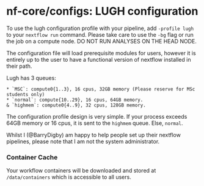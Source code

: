 # nf-core/configs: LUGH configuration

To use the lugh configuration profile with your pipeline, add `-profile lugh` to your `nextflow run` command. Please take care to use the `-bg` flag or run the job on a compute node. DO NOT RUN ANALYSES ON THE HEAD NODE.

The configuration file will load prerequisite modules for users, however it is entirely up to the user to have a functional version of nextflow installed in their path.

Lugh has 3 queues:

    * `MSC`: compute0{1..3}, 16 cpus, 32GB memory (Please reserve for MSc students only)
    * `normal`: compute{10..29}, 16 cpus, 64GB memory.
    & `highmem`: compute0{4..9}, 32 cpus, 128GB memory.

The configuration profile design is very simple. If your process exceeds 64GB memory or 16 cpus, it is sent to the `highmem` queue. Else, `normal`.

Whilst I (@BarryDigby) am happy to help people set up their nextflow pipelines, please note that I am not the system administrator.

### Container Cache
Your workflow containers will be downloaded and stored at `/data/containers` which is accessible to all users. 
